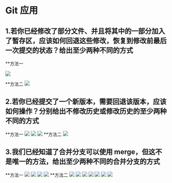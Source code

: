 # Git 应用

## 1.若你已经修改了部分文件、并且将其中的一部分加入了暂存区，应该如何回退这些修改，恢复到修改前最后一次提交的状态？给出至少两种不同的方式
**方法一

![](a.png)

**方法二
![](b.png)

## 2.若你已经提交了一个新版本，需要回退该版本，应该如何操作？分别给出不修改历史或修改历史的至少两种不同的方式
**方法一
![](c.png)
![](d.png)
![](e.png)
**方法二
![](f.png)

## 3.我们已经知道了合并分支可以使用 merge，但这不是唯一的方法，给出至少两种不同的合并分支的方式
**方法一
![](g.png)
![](h.png)
![](i.png)
![](j.png)
**方法二
![](k.png)
![](l.png)
![](m.png)
![](n.png)
![](o.png)
![](p.png)
![](q.png)